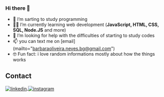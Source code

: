### Hi there 👋

- 🌱 I’m sarting to study programming
- 👩‍💻 I’m currently learning web development (**JavaScript, HTML, CSS, SQL, Node.JS**
and more)
- 🤔 I’m looking for help with the difficulties of starting to study codes 
- 📫 you can text me on [email] (mailto="barbaraoliveira.neves.bg@gmail.com")
- 🤓 Fun fact: i love random informations mostly about how the things works

## Contact

<a href="https://www.linkedin.com/in/b%C3%A1rbara-neves-68b97b274/" target="_blank">
  <img align="center" src="https://img.shields.io/badge/-Barbara Neves-05122A?style=flat&logo=linkedin" alt="linkedin"/>
</a>
<a href="https://www.instagram.com/barbaraneves_37/" target="_blank">
 <img align="center" src="https://img.shields.io/badge/-@barbaraneves_37-05122A?style=flat&logo=instagram" alt="instagram"/>
</a>

